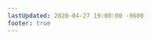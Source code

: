 ```yaml
---
lastUpdated: 2020-04-27 19:00:00 -0600
footer: true
---
```

<!--
layout: post
icon: file-text
category: Astrobiology
title:  "Index"
date:   2020-04-27 19:00:00 -0600
permalink: /astrobiology/
redirect_from:
    - /category/astrobiology/
exclude_from_search: true
-->

<!--
{% assign category = page.categories[0] %}

## {{ category }}

<ul>
    {% for post in site.categories[category] reversed %}
        {% if post.title != 'Index' %}
        <li><a href='{{ post.url }}'>{{ post.title }}</a></li>
        {% endif %}
    {% endfor %}
</ul>
-->
